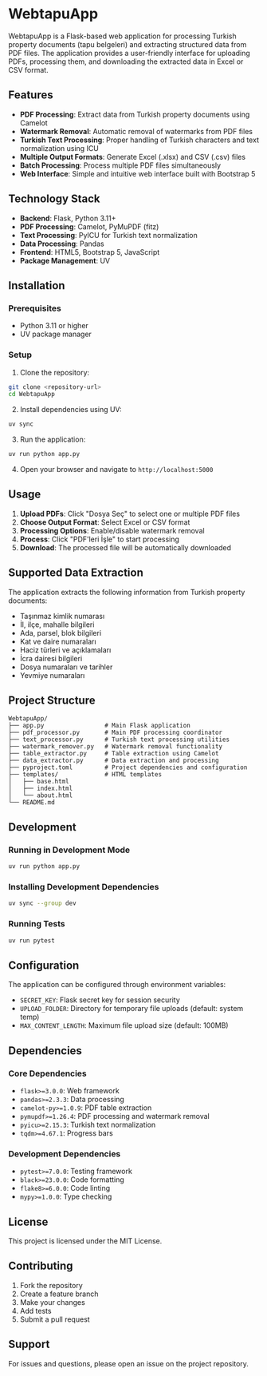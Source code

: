 # WebtapuApp

WebtapuApp is a Flask-based web application for processing Turkish property documents (tapu belgeleri) and extracting structured data from PDF files. The application provides a user-friendly interface for uploading PDFs, processing them, and downloading the extracted data in Excel or CSV format.

## Features

- **PDF Processing**: Extract data from Turkish property documents using Camelot
- **Watermark Removal**: Automatic removal of watermarks from PDF files
- **Turkish Text Processing**: Proper handling of Turkish characters and text normalization using ICU
- **Multiple Output Formats**: Generate Excel (.xlsx) and CSV (.csv) files
- **Batch Processing**: Process multiple PDF files simultaneously
- **Web Interface**: Simple and intuitive web interface built with Bootstrap 5

## Technology Stack

- **Backend**: Flask, Python 3.11+
- **PDF Processing**: Camelot, PyMuPDF (fitz)
- **Text Processing**: PyICU for Turkish text normalization
- **Data Processing**: Pandas
- **Frontend**: HTML5, Bootstrap 5, JavaScript
- **Package Management**: UV

## Installation

### Prerequisites

- Python 3.11 or higher
- UV package manager

### Setup

1. Clone the repository:
```bash
git clone <repository-url>
cd WebtapuApp
```

2. Install dependencies using UV:
```bash
uv sync
```

3. Run the application:
```bash
uv run python app.py
```

4. Open your browser and navigate to `http://localhost:5000`

## Usage

1. **Upload PDFs**: Click "Dosya Seç" to select one or multiple PDF files
2. **Choose Output Format**: Select Excel or CSV format
3. **Processing Options**: Enable/disable watermark removal
4. **Process**: Click "PDF'leri İşle" to start processing
5. **Download**: The processed file will be automatically downloaded

## Supported Data Extraction

The application extracts the following information from Turkish property documents:

- Taşınmaz kimlik numarası
- İl, ilçe, mahalle bilgileri
- Ada, parsel, blok bilgileri
- Kat ve daire numaraları
- Haciz türleri ve açıklamaları
- İcra dairesi bilgileri
- Dosya numaraları ve tarihler
- Yevmiye numaraları

## Project Structure

```
WebtapuApp/
├── app.py                 # Main Flask application
├── pdf_processor.py       # Main PDF processing coordinator
├── text_processor.py      # Turkish text processing utilities
├── watermark_remover.py   # Watermark removal functionality
├── table_extractor.py     # Table extraction using Camelot
├── data_extractor.py      # Data extraction and processing
├── pyproject.toml         # Project dependencies and configuration
├── templates/             # HTML templates
│   ├── base.html
│   ├── index.html
│   └── about.html
└── README.md
```

## Development

### Running in Development Mode

```bash
uv run python app.py
```

### Installing Development Dependencies

```bash
uv sync --group dev
```

### Running Tests

```bash
uv run pytest
```

## Configuration

The application can be configured through environment variables:

- `SECRET_KEY`: Flask secret key for session security
- `UPLOAD_FOLDER`: Directory for temporary file uploads (default: system temp)
- `MAX_CONTENT_LENGTH`: Maximum file upload size (default: 100MB)

## Dependencies

### Core Dependencies

- `flask>=3.0.0`: Web framework
- `pandas>=2.3.3`: Data processing
- `camelot-py>=1.0.9`: PDF table extraction
- `pymupdf>=1.26.4`: PDF processing and watermark removal
- `pyicu>=2.15.3`: Turkish text normalization
- `tqdm>=4.67.1`: Progress bars

### Development Dependencies

- `pytest>=7.0.0`: Testing framework
- `black>=23.0.0`: Code formatting
- `flake8>=6.0.0`: Code linting
- `mypy>=1.0.0`: Type checking

## License

This project is licensed under the MIT License.

## Contributing

1. Fork the repository
2. Create a feature branch
3. Make your changes
4. Add tests
5. Submit a pull request

## Support

For issues and questions, please open an issue on the project repository.